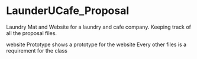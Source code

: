 # LaunderUCafe_Proposal
Laundry Mat and Website for a laundry and cafe company.
Keeping track of all the proposal files.

website Prototype shows a prototype for the website 
Every other files is a requirement for the class 
